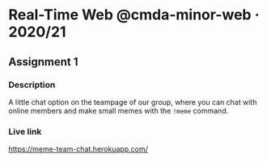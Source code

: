 # Real-Time Web @cmda-minor-web · 2020/21

## Assignment 1

### Description
A little chat option on the teampage of our group, where you can chat with online members and make small memes with the `!meme` command.

### Live link
https://meme-team-chat.herokuapp.com/